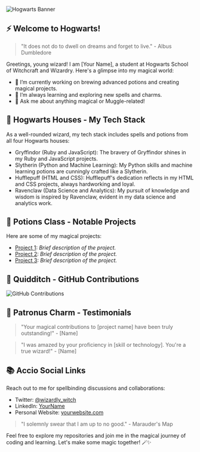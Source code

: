<!-- Hogwarts Banner -->
![Hogwarts Banner](https://www.canva.com/design/DAFqGXRf04Q/hlmw4Wl71NusMFFzk0MI0Q/edit?utm_content=DAFqGXRf04Q&utm_campaign=designshare&utm_medium=link2&utm_source=sharebutton)

<!-- Hogwarts Introduction -->
## ⚡️ Welcome to Hogwarts!

> "It does not do to dwell on dreams and forget to live." - Albus Dumbledore

Greetings, young wizard! I am [Your Name], a student at Hogwarts School of Witchcraft and Wizardry. Here's a glimpse into my magical world:

- 🔭 I’m currently working on brewing advanced potions and creating magical projects.
- 🌱 I’m always learning and exploring new spells and charms.
- 💬 Ask me about anything magical or Muggle-related!

<!-- Hogwarts Houses Tech Stack -->
## 🏰 Hogwarts Houses - My Tech Stack

As a well-rounded wizard, my tech stack includes spells and potions from all four Hogwarts houses:

- Gryffindor (Ruby and JavaScript): The bravery of Gryffindor shines in my Ruby and JavaScript projects.
- Slytherin (Python and Machine Learning): My Python skills and machine learning potions are cunningly crafted like a Slytherin.
- Hufflepuff (HTML and CSS): Hufflepuff's dedication reflects in my HTML and CSS projects, always hardworking and loyal.
- Ravenclaw (Data Science and Analytics): My pursuit of knowledge and wisdom is inspired by Ravenclaw, evident in my data science and analytics work.

<!-- Potions Projects -->
## 🧪 Potions Class - Notable Projects

Here are some of my magical projects:

- [Project 1](https://github.com/yourusername/project1): *Brief description of the project.*
- [Project 2](https://github.com/yourusername/project2): *Brief description of the project.*
- [Project 3](https://github.com/yourusername/project3): *Brief description of the project.*

<!-- Quidditch Contributions -->
## 🧹 Quidditch - GitHub Contributions

![GitHub Contributions](https://github-readme-streak-stats.herokuapp.com/?user=yourusername)

<!-- Patronus Spells -->
## 🦌 Patronus Charm - Testimonials

> "Your magical contributions to [project name] have been truly outstanding!" - [Name]

> "I was amazed by your proficiency in [skill or technology]. You're a true wizard!" - [Name]

<!-- Accio Social Links -->
## 📚 Accio Social Links

Reach out to me for spellbinding discussions and collaborations:

- Twitter: [@wizardly_witch](https://twitter.com/wizardly_witch)
- LinkedIn: [YourName](https://www.linkedin.com/in/yourname)
- Personal Website: [yourwebsite.com](https://yourwebsite.com)

<!-- Mischief Managed -->
> "I solemnly swear that I am up to no good." - Marauder's Map

Feel free to explore my repositories and join me in the magical journey of coding and learning. Let's make some magic together! 🪄✨
